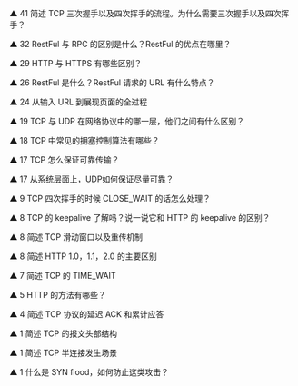 ▲ 41 简述 TCP 三次握手以及四次挥手的流程。为什么需要三次握手以及四次挥手？

▲ 32 RestFul 与 RPC 的区别是什么？RestFul 的优点在哪里？

▲ 29 HTTP 与 HTTPS 有哪些区别？

▲ 26 RestFul 是什么？RestFul 请求的 URL 有什么特点？

▲ 24 从输入 URL 到展现页面的全过程

▲ 19 TCP 与 UDP 在网络协议中的哪一层，他们之间有什么区别？

▲ 18 TCP 中常见的拥塞控制算法有哪些？

▲ 17 TCP 怎么保证可靠传输？

▲ 17 从系统层面上，UDP如何保证尽量可靠？

▲ 9 TCP 四次挥手的时候 CLOSE_WAIT 的话怎么处理？

▲ 8 TCP 的 keepalive 了解吗？说一说它和 HTTP 的 keepalive 的区别？

▲ 8 简述 TCP 滑动窗口以及重传机制

▲ 8 简述 HTTP 1.0，1.1，2.0 的主要区别

▲ 7 简述 TCP 的 TIME_WAIT

▲ 5 HTTP 的方法有哪些？

▲ 4 简述 TCP 协议的延迟 ACK 和累计应答

▲ 1 简述 TCP 的报文头部结构

▲ 1 简述 TCP 半连接发生场景

▲ 1 什么是 SYN flood，如何防止这类攻击？